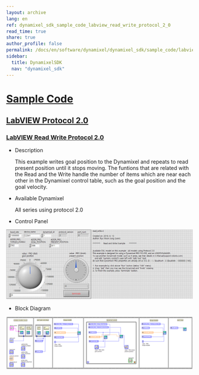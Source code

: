 ```yaml
---
layout: archive
lang: en
ref: dynamixel_sdk_sample_code_labview_read_write_protocol_2_0
read_time: true
share: true
author_profile: false
permalink: /docs/en/software/dynamixel/dynamixel_sdk/sample_code/labview_read_write_protocol_2_0/
sidebar:
  title: DynamixelSDK
  nav: "dynamixel_sdk"
---
```


<div style="counter-reset: h1 3"></div>
<div style="counter-reset: h2 21"></div>

# [Sample Code](#sample-code)

## [LabVIEW Protocol 2.0](#labview-protocol-20)

### [LabVIEW Read Write Protocol 2.0](#labview-read-write-protocol-10)

- Description

  This example writes goal position to the Dynamixel and repeats to read present position until it stops moving. The funtions that are related with the Read and the Write handle the number of items which are near each other in the Dynamixel control table, such as the goal position and the goal velocity.

- Available Dynamixel

  All series using protocol 2.0

- Control Panel

![](/assets/images/sw/sdk/dynamixel_sdk/library_setup/labview/windows/sample_code/read_write2/read_write2.png)

- Block Diagram

![](/assets/images/sw/sdk/dynamixel_sdk/library_setup/labview/windows/sample_code/read_write2/block_diagram.png)
